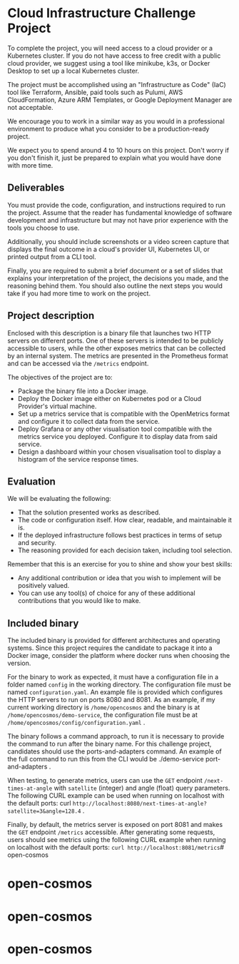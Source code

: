 # Cloud Infrastructure Challenge Project

To complete the project, you will need access to a cloud provider or a Kubernetes cluster. If you do not have access to free credit with a public cloud provider, we suggest using a tool like minikube, k3s, or Docker Desktop to set up a local Kubernetes cluster.

The project must be accomplished using an "Infrastructure as Code" (IaC) tool like Terraform, Ansible, paid tools such as Pulumi, AWS CloudFormation, Azure ARM Templates, or Google Deployment Manager are not acceptable.

We encourage you to work in a similar way as you would in a professional environment to produce what you consider to be a production-ready project.

We expect you to spend around 4 to 10 hours on this project. Don't worry if you don't finish it, just be prepared to explain what you would have done with more time.

## Deliverables

You must provide the code, configuration, and instructions required to run the project. Assume that the reader has fundamental knowledge of software development and infrastructure but may not have prior experience with the tools you choose to use.

Additionally, you should include screenshots or a video screen capture that displays the final outcome in a cloud's provider UI, Kubernetes UI, or printed output from a CLI tool.

Finally, you are required to submit a brief document or a set of slides that explains your interpretation of the project, the decisions you made, and the reasoning behind them. You should also outline the next steps you would take if you had more time to work on the project.

## Project description

Enclosed with this description is a binary file that launches two HTTP servers on different ports. One of these servers is intended to be publicly accessible to users, while the other exposes metrics that can be collected by an internal system. The metrics are presented in the Prometheus format and can be accessed via the `/metrics` endpoint.


The objectives of the project are to:
- Package the binary file into a Docker image.
- Deploy the Docker image either on Kubernetes pod or a Cloud Provider's virtual machine.
- Set up a metrics service that is compatible with the OpenMetrics format and configure it to collect data from the service.
- Deploy Grafana or any other visualisation tool compatible with the metrics service you deployed. Configure it to display data from said service.
- Design a dashboard within your chosen visualisation tool to display a histogram of the service response times.

## Evaluation

We will be evaluating the following:
- That the solution presented works as described.
- The code or configuration itself. How clear, readable, and maintainable it is.
- If the deployed infrastructure follows best practices in terms of setup and security.
- The reasoning provided for each decision taken, including tool selection.

Remember that this is an exercise for you to shine and show your best skills:
- Any additional contribution or idea that you wish to implement will be positively valued.
- You can use any tool(s) of choice for any of these additional contributions that you would like to make.

## Included binary

The included binary is provided for different architectures and operating systems. Since this project requires the candidate to package it into a Docker image, consider the platform where docker runs when choosing the version.

For the binary to work as expected, it must have a configuration file in a folder named `config` in the working directory. The configuration file must be named `configuration.yaml`. An example file is provided which configures the HTTP servers to run on ports 8080 and 8081. As an example, if my current working directory is  `/home/opencosmos` and the binary is at `/home/opencosmos/demo-service`, the configuration file must be at `/home/opencosmos/config/configuration.yaml` .

The binary follows a command approach, to run it is necessary to provide the command to run after the binary name. For this challenge project, candidates should use the  ports-and-adapters  command. An example of the full command to run this from the CLI would be  ./demo-service port-and-adapters .

When testing, to generate metrics, users can use the `GET` endpoint  `/next-times-at-angle` with `satellite`  (integer) and  angle  (float) query parameters. The following CURL example can be used when running on localhost with the default ports:
 curl `http://localhost:8080/next-times-at-angle?satellite=3&angle=128.4` .

Finally, by default, the metrics server is exposed on port 8081 and makes the `GET` endpoint `/metrics`  accessible. After generating some requests, users should see metrics using the following CURL example when running on localhost with the default ports:
 `curl http://localhost:8081/metrics`# open-cosmos
# open-cosmos
# open-cosmos
# open-cosmos
